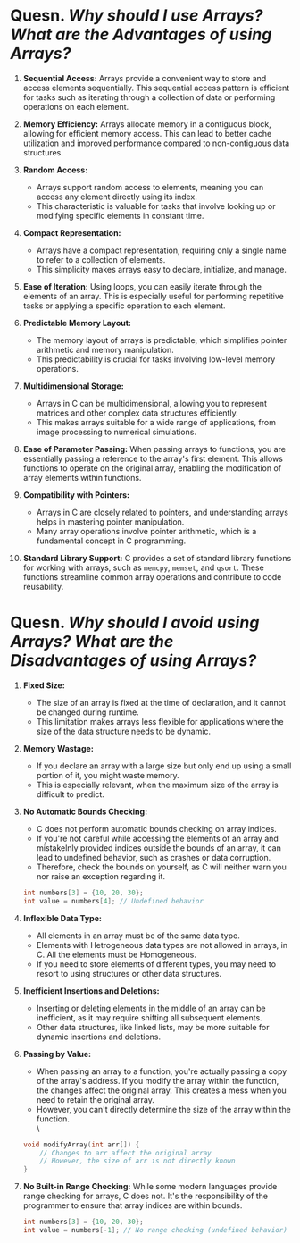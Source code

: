 # Quesn. *Why should I use Arrays? What are the Advantages of using Arrays?*

1. **Sequential Access:** 
Arrays provide a convenient way to store and access elements sequentially. This sequential access pattern is efficient for tasks such as iterating through a collection of data or performing operations on each element.

2. **Memory Efficiency:** 
Arrays allocate memory in a contiguous block, allowing for efficient memory access. This can lead to better cache utilization and improved performance compared to non-contiguous data structures.

3. **Random Access:** 
    * Arrays support random access to elements, meaning you can access any element directly using its index. 
    * This characteristic is valuable for tasks that involve looking up or modifying specific elements in constant time.

4. **Compact Representation:** 
    * Arrays have a compact representation, requiring only a single name to refer to a collection of elements. 
    * This simplicity makes arrays easy to declare, initialize, and manage.

5. **Ease of Iteration:** 
Using loops, you can easily iterate through the elements of an array. This is especially useful for performing repetitive tasks or applying a specific operation to each element.

6. **Predictable Memory Layout:** 
    * The memory layout of arrays is predictable, which simplifies pointer arithmetic and memory manipulation. 
    * This predictability is crucial for tasks involving low-level memory operations.

7. **Multidimensional Storage:** 
    * Arrays in C can be multidimensional, allowing you to represent matrices and other complex data structures efficiently. 
    * This makes arrays suitable for a wide range of applications, from image processing to numerical simulations.

8. **Ease of Parameter Passing:** 
When passing arrays to functions, you are essentially passing a reference to the array's first element. This allows functions to operate on the original array, enabling the modification of array elements within functions.

9. **Compatibility with Pointers:** 
    * Arrays in C are closely related to pointers, and understanding arrays helps in mastering pointer manipulation. 
    * Many array operations involve pointer arithmetic, which is a fundamental concept in C programming.

10. **Standard Library Support:** C provides a set of standard library functions for working with arrays, such as `memcpy`, `memset`, and `qsort`. These functions streamline common array operations and contribute to code reusability.


# Quesn. *Why should I avoid using Arrays? What are the Disadvantages of using Arrays?*

1. **Fixed Size:** 
    * The size of an array is fixed at the time of declaration, and it cannot be changed during runtime. 
    * This limitation makes arrays less flexible for applications where the size of the data structure needs to be dynamic.

2. **Memory Wastage:** 
    * If you declare an array with a large size but only end up using a small portion of it, you might waste memory. 
    * This is especially relevant, when the maximum size of the array is difficult to predict.

3. **No Automatic Bounds Checking:** 
    * C does not perform automatic bounds checking on array indices. 
    * If you're not careful while accessing the elements of an array and mistakelnly provided indices outside the bounds of an array, it can lead to undefined behavior, such as crashes or data corruption.  
    * Therefore, check the bounds on yourself, as C will neither warn you nor raise an exception regarding it.

    ```c
    int numbers[3] = {10, 20, 30};
    int value = numbers[4]; // Undefined behavior
    ```

4. **Inflexible Data Type:** 
    * All elements in an array must be of the same data type. 
    * Elements with Hetrogeneous data types are not allowed in arrays, in C. All the elements must be Homogeneous.
    * If you need to store elements of different types, you may need to resort to using structures or other data structures.

5. **Inefficient Insertions and Deletions:** 
    * Inserting or deleting elements in the middle of an array can be inefficient, as it may require shifting all subsequent elements. 
    * Other data structures, like linked lists, may be more suitable for dynamic insertions and deletions.

6. **Passing by Value:** 
    * When passing an array to a function, you're actually passing a copy of the array's address. If you modify the array within the function, the changes affect the original array. This creates a mess when you need to retain the original array.
    * However, you can't directly determine the size of the array within the function.  
    \  

    ```c
    void modifyArray(int arr[]) {
        // Changes to arr affect the original array
        // However, the size of arr is not directly known
    }
    ```

7. **No Built-in Range Checking:** While some modern languages provide range checking for arrays, C does not. It's the responsibility of the programmer to ensure that array indices are within bounds.

    ```c
    int numbers[3] = {10, 20, 30};
    int value = numbers[-1]; // No range checking (undefined behavior)
    ```